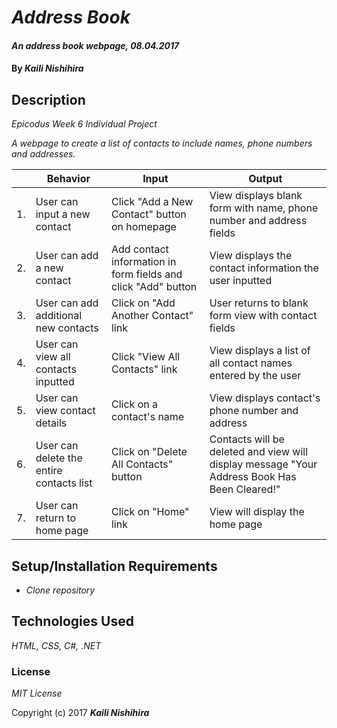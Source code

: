 # _Address Book_

#### _An address book webpage, 08.04.2017_

#### By _**Kaili Nishihira**_

## Description

_Epicodus Week 6 Individual Project_

_A webpage to create a list of contacts to include names, phone numbers and addresses._

|| Behavior  | Input  | Output  |
|---|---|---|---|
|1.|  User can input a new contact | Click "Add a New Contact" button on homepage  | View displays blank form with name, phone number and address fields  |
|2.| User can add a new contact  | Add contact information in form fields and click "Add" button | View displays the contact information the user inputted   |
|3.| User can add additional new contacts  | Click on "Add Another Contact" link| User returns to blank form view with contact fields   |
|4.| User can view all contacts inputted  |  Click "View All Contacts" link | View displays a list of all contact names entered by the user  |
|5.| User can view contact details  | Click on a contact's name  | View displays contact's phone number and address   |
|6.| User can delete the entire contacts list  | Click on "Delete All Contacts" button  | Contacts will be deleted and view will display message "Your Address Book Has Been Cleared!"  |
|7.| User can return to home page | Click on "Home" link  | View will display the home page  |

## Setup/Installation Requirements

* _Clone repository_

## Technologies Used

_HTML, CSS, C#, .NET_

### License

*MIT License*

Copyright (c) 2017 **_Kaili Nishihira_**
